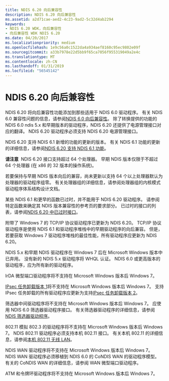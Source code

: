 ```yaml
---
title: NDIS 6.20 向后兼容性
description: NDIS 6.20 向后兼容性
ms.assetid: a2d71cae-aed2-4c23-9ad2-5c32d4ab2294
keywords:
- NDIS 6.20 WDK，向后兼容性
- 向后兼容性 WDK NDIS 6.20
ms.date: 04/20/2017
ms.localizationpriority: medium
ms.openlocfilehash: 1e9c56a0c1522da4a934aef8160c95ec9802e09f
ms.sourcegitcommit: a33b7978e22d5bb9f65ca7056f955319049a2e4c
ms.translationtype: MT
ms.contentlocale: zh-CN
ms.lasthandoff: 01/31/2019
ms.locfileid: "56545142"
---
```

# <a name="ndis-620-backward-compatibility"></a>NDIS 6.20 向后兼容性





NDIS 6.20 将向后兼容性功能添加到那些适用于 NDIS 6.0 驱动程序。 有关 NDIS 6.0 兼容性问题的信息，请参阅[NDIS 6.0 向后兼容性](https://docs.microsoft.com/previous-versions/windows/hardware/network/ndis-6-0-backward-compatibility)。 除了转换提供的功能的 NDIS 6.0 ndis 5.x 和早期版本的驱动程序，NDIS 6.20 还提供了电源管理接口对应的翻译。 NDIS 6.20 驱动程序必须支持 NDIS 6.20 电源管理接口。

NDIS 6.20 支持 NDIS 6.1 新增的功能的更新的版本。 有关 NDIS 6.1 功能的更新的详细信息，请参阅[NDIS 6.20 支持 NDIS 6.1 功能](ndis-6-20-updates-to-ndis-6-1-features.md)。

**请注意**  NDIS 6.20 接口支持超过 64 个处理器。 早期 NDIS 版本仅限于不超过 64 个处理器 (在 x86 的 32 版本的操作系统)。

 

若要保持与早期 NDIS 版本向后的兼容，尚未更新以支持 64 个以上处理器默认为处理器的驱动程序组零。 有关处理器组的详细信息，请参阅处理器组的内核模式驱动程序体系结构设计文档。

某些 NDIS 6.1 和更早的函数已过时，并不能用于 NDIS 6.20 驱动程序。 请参阅特定函数来确定其 NDIS 版本兼容性的参考页的要求部分。 已过时的接口的列表，请参阅[NDIS 6.20 中已过时接口](obsolete-interfaces-in-ndis-6-20.md)。

附带了 Windows 7 的 TCP/IP 协议驱动程序已更新为 NDIS 6.20。 TCP/IP 协议驱动程序是使用 NDIS 6.1 和驱动程序堆栈中的早期驱动程序的向后兼容。 但是，若要获取 Windows 7 驱动程序堆栈的最佳性能，所有驱动程序应更新为 NDIS 6.20。

NDIS 5.x 和早期 NDIS 驱动程序在 Windows 7 后在 Microsoft Windows 版本中已弃用。 没有新的 NDIS 5.x 驱动程序将 WHQL 认证。 NDIS 6.0 或更高版本的驱动程序，应为所有新的驱动程序。

IrDA 微型端口驱动程序将不支持在 Microsoft Windows 版本后 Windows 7。

[IPsec 任务卸载版本 1](ipsec-offload-version-1.md)将不支持在 Microsoft Windows 版本后 Windows 7。 支持 IPsec 任务卸载的所有驱动程序应更新为支持[IPsec 任务卸载版本 2](ipsec-offload-version-2.md)。

筛选器中间驱动程序将不支持在 Microsoft Windows 版本后 Windows 7。 应使用 NDIS 6.0 筛选器驱动程序接口。 有关筛选器驱动程序的详细信息，请参阅[NDIS 筛选器驱动程序](ndis-filter-drivers.md)。

802.11 模拟 802.3 的驱动程序将不支持在 Microsoft Windows 版本后 Windows 7。 NDIS 802.11 驱动程序必须支持本机 802.11 接口。 有关本机 802.11 的详细信息，请参阅[本机 802.11 无线 LAN](https://msdn.microsoft.com/library/windows/hardware/ff560689)。

NDIS WAN 驱动程序将不支持在 Microsoft Windows 版本后 Windows 7。 NDIS WAN 驱动程序必须移植到 NDIS 6.0 的 CoNDIS WAN 的驱动程序模型。 有关的 CoNDIS WAN 的详细信息，请参阅 WAN 微型端口驱动程序。

ATM 和令牌环驱动程序将不支持在 Microsoft Windows 版本后 Windows 7。

 

 






